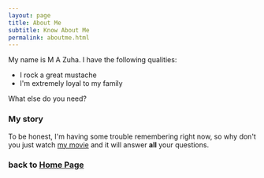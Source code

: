 ```yaml
---
layout: page
title: About Me
subtitle: Know About Me
permalink: aboutme.html
---
```


My name is M A Zuha. I have the following qualities:

- I rock a great mustache
- I'm extremely loyal to my family

What else do you need?

### My story

To be honest, I'm having some trouble remembering right now, so why don't you just watch [my movie](https://en.wikipedia.org/wiki/The_Princess_Bride_%28film%29) and it will answer **all** your questions.

### back to [Home Page](https://armanhrm.github.io)
